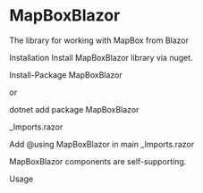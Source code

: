 # MapBoxBlazor
The library for working with MapBox from Blazor
     
Installation
Install MapBoxBlazor library via nuget.

Install-Package MapBoxBlazor

or

dotnet add package MapBoxBlazor

_Imports.razor

Add @using MapBoxBlazor in main _Imports.razor

MapBoxBlazor components are self-supporting.

Usage

<MapBoxView></MapBoxView>


